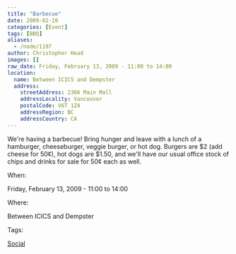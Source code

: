 ```yaml
---
title: "Barbecue"
date: 2009-02-10
categories: [Event]
tags: [BBQ]
aliases:
  - /node/1197
author: Christopher Head
images: []
raw_date: Friday, February 13, 2009 - 11:00 to 14:00
location:
  name: Between ICICS and Dempster
  address:
    streetAddress: 2366 Main Mall
    addressLocality: Vancouver
    postalCode: V6T 1Z4
    addressRegion: BC
    addressCountry: CA
---
```


We're having a barbecue! Bring hunger and leave with a lunch of a hamburger, cheeseburger, veggie burger, or hot dog. Burgers are $2 (add cheese for 50¢), hot dogs are $1.50, and we'll have our usual office stock of chips and drinks for sale for 50¢ each as well.

When: 

Friday, February 13, 2009 - 11:00 to 14:00

Where: 

Between ICICS and Dempster

Tags: 

[Social](/social)

